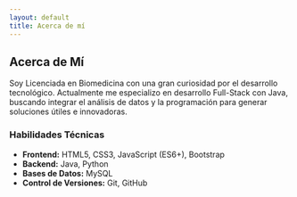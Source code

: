 ```yaml
---
layout: default
title: Acerca de mí
---
```


## Acerca de Mí

Soy Licenciada en Biomedicina con una gran curiosidad por el desarrollo tecnológico. Actualmente me especializo en desarrollo Full-Stack con Java, buscando integrar el análisis de datos y la programación para generar soluciones útiles e innovadoras.

### Habilidades Técnicas

* **Frontend:** HTML5, CSS3, JavaScript (ES6+), Bootstrap
* **Backend:** Java, Python
* **Bases de Datos:** MySQL
* **Control de Versiones:** Git, GitHub